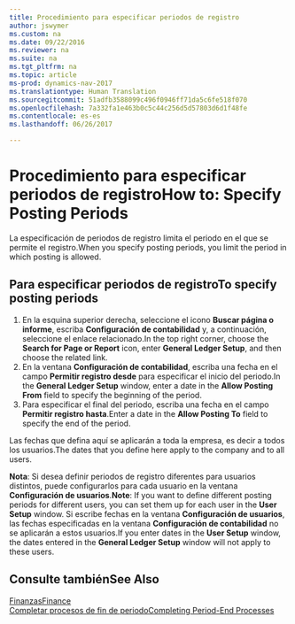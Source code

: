 ```yaml
---
title: Procedimiento para especificar periodos de registro
author: jswymer
ms.custom: na
ms.date: 09/22/2016
ms.reviewer: na
ms.suite: na
ms.tgt_pltfrm: na
ms.topic: article
ms-prod: dynamics-nav-2017
ms.translationtype: Human Translation
ms.sourcegitcommit: 51adfb3588099c496f0946ff71da5c6fe518f070
ms.openlocfilehash: 7a332fa1e463b0c5c44c256d5d57803d6d1f48fe
ms.contentlocale: es-es
ms.lasthandoff: 06/26/2017

---
```


# <a name="how-to-specify-posting-periods"></a><span data-ttu-id="849dc-102">Procedimiento para especificar periodos de registro</span><span class="sxs-lookup"><span data-stu-id="849dc-102">How to: Specify Posting Periods</span></span>
<span data-ttu-id="849dc-103">La especificación de periodos de registro limita el periodo en el que se permite el registro.</span><span class="sxs-lookup"><span data-stu-id="849dc-103">When you specify posting periods, you limit the period in which posting is allowed.</span></span>

## <a name="to-specify-posting-periods"></a><span data-ttu-id="849dc-104">Para especificar periodos de registro</span><span class="sxs-lookup"><span data-stu-id="849dc-104">To specify posting periods</span></span>
1. <span data-ttu-id="849dc-105">En la esquina superior derecha, seleccione el icono **Buscar página o informe**, escriba **Configuración de contabilidad** y, a continuación, seleccione el enlace relacionado.</span><span class="sxs-lookup"><span data-stu-id="849dc-105">In the top right corner, choose the **Search for Page or Report** icon, enter **General Ledger Setup**, and then choose the related link.</span></span>
2. <span data-ttu-id="849dc-106">En la ventana **Configuración de contabilidad**, escriba una fecha en el campo **Permitir registro desde** para especificar el inicio del periodo.</span><span class="sxs-lookup"><span data-stu-id="849dc-106">In the **General Ledger Setup** window, enter a date in the **Allow Posting From** field to specify the beginning of the period.</span></span>
3. <span data-ttu-id="849dc-107">Para especificar el final del periodo, escriba una fecha en el campo **Permitir registro hasta**.</span><span class="sxs-lookup"><span data-stu-id="849dc-107">Enter a date in the **Allow Posting To** field to specify the end of the period.</span></span>

<span data-ttu-id="849dc-108">Las fechas que defina aquí se aplicarán a toda la empresa, es decir a todos los usuarios.</span><span class="sxs-lookup"><span data-stu-id="849dc-108">The dates that you define here apply to the company and to all users.</span></span>

<span data-ttu-id="849dc-109">**Nota**: Si desea definir periodos de registro diferentes para usuarios distintos, puede configurarlos para cada usuario en la ventana **Configuración de usuarios**.</span><span class="sxs-lookup"><span data-stu-id="849dc-109">**Note**: If you want to define different posting periods for different users, you can set them up for each user in the **User Setup** window.</span></span> <span data-ttu-id="849dc-110">Si escribe fechas en la ventana **Configuración de usuarios**, las fechas especificadas en la ventana **Configuración de contabilidad** no se aplicarán a estos usuarios.</span><span class="sxs-lookup"><span data-stu-id="849dc-110">If you enter dates in the **User Setup** window, the dates entered in the **General Ledger Setup** window will not apply to these users.</span></span>


## <a name="see-also"></a><span data-ttu-id="849dc-111">Consulte también</span><span class="sxs-lookup"><span data-stu-id="849dc-111">See Also</span></span>
[<span data-ttu-id="849dc-112">Finanzas</span><span class="sxs-lookup"><span data-stu-id="849dc-112">Finance</span></span>](finance-setup.md)  
[<span data-ttu-id="849dc-113">Completar procesos de fin de periodo</span><span class="sxs-lookup"><span data-stu-id="849dc-113">Completing Period-End Processes</span></span>](year-how-complete-period-end-processes.md)

